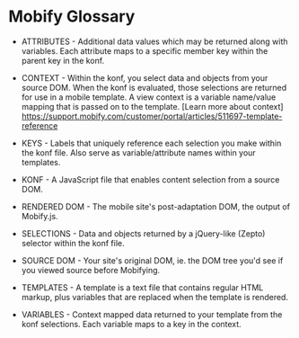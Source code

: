 # Mobify Glossary

* ATTRIBUTES - Additional data values which may be returned along with variables. Each attribute maps to a specific member key within the parent key in the konf.

* CONTEXT - Within the konf, you select data and objects from your source DOM. When the konf is evaluated, those selections are returned for use in a mobile template. A view context is a variable name/value mapping that is passed on to the template. [Learn more about context] https://support.mobify.com/customer/portal/articles/511697-template-reference

* KEYS - Labels that uniquely reference each selection you make within the konf file. Also serve as variable/attribute names within your templates.

* KONF - A JavaScript file that enables content selection from a source DOM.

* RENDERED DOM - The mobile site's post-adaptation DOM, the output of Mobify.js.

* SELECTIONS - Data and objects returned by a jQuery-like (Zepto) selector within the konf file.

* SOURCE DOM - Your site's original DOM, ie. the DOM tree you'd see if you viewed source before Mobifying.

* TEMPLATES - A template is a text file that contains regular HTML markup, plus variables that are replaced when the template is rendered.

* VARIABLES - Context mapped data returned to your template from the konf selections. Each variable maps to a key in the context.

